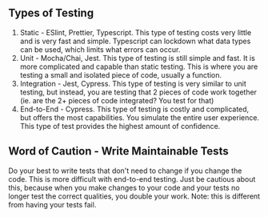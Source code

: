 ## Types of Testing
1. Static - ESlint, Prettier, Typescript. This type of testing costs very little and is very fast and simple. Typescript can lockdown what data types can be used, which limits what errors can occur.
2. Unit - Mocha/Chai, Jest. This type of testing is still simple and fast. It is more complicated and capable than static testing. This is where you are testing a small and isolated piece of code, usually a function.
3. Integration - Jest, Cypress. This type of testing is very similar to unit testing, but instead, you are testing that 2 pieces of code work together (ie. are the 2+ pieces of code integrated? You test for that)
4. End-to-End - Cypress. This type of testing is costly and complicated, but offers the most capabilities. You simulate the entire user experience. This type of test provides the highest amount of confidence.

## Word of Caution - Write Maintainable Tests
Do your best to write tests that don't need to change if you change the code. This is more difficult with end-to-end testing. Just be cautious about this, because when you make changes to your code and your tests no longer test the correct qualities, you double your work. Note: this is different from having your tests fail.

